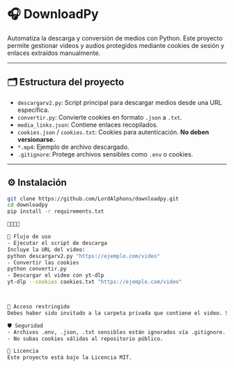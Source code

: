 # 🎧 DownloadPy

Automatiza la descarga y conversión de medios con Python. Este proyecto permite gestionar videos y audios protegidos mediante cookies de sesión y enlaces extraídos manualmente.

---

## 🗂️ Estructura del proyecto

- `descargarv2.py`: Script principal para descargar medios desde una URL específica.
- `convertir.py`: Convierte cookies en formato `.json` a `.txt`.
- `media_links.json`: Contiene enlaces recopilados.
- `cookies.json` / `cookies.txt`: Cookies para autenticación. **No deben versionarse.**
- `*.mp4`: Ejemplo de archivo descargado.
- `.gitignore`: Protege archivos sensibles como `.env` o cookies.

---

## ⚙️ Instalación

```bash
git clone https://github.com/LordAlphons/downloadpy.git
cd downloadpy
pip install -r requirements.txt



🧩 Flujo de uso
- Ejecutar el script de descarga
Incluye la URL del video:
python descargarv2.py "https://ejemplo.com/video"
- Convertir las cookies
python convertir.py
- Descargar el video con yt-dlp
yt-dlp --cookies cookies.txt "https://ejemplo.com/video"



📂 Acceso restringido
Debes haber sido invitado a la carpeta privada que contiene el video. Sin autorización, el recurso no será accesible.

🛡️ Seguridad
- Archivos .env, .json, .txt sensibles están ignorados vía .gitignore.
- No subas cookies válidas al repositorio público.

📄 Licencia
Este proyecto está bajo la Licencia MIT.

